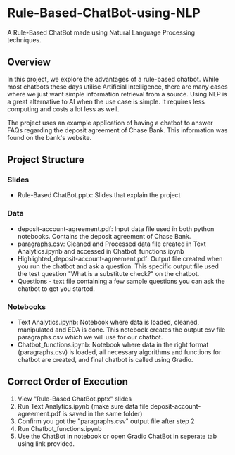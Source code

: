 # Rule-Based-ChatBot-using-NLP
A Rule-Based ChatBot made using Natural Language Processing techniques.
## Overview
In this project, we explore the advantages of a rule-based chatbot. While most chatbots these days utilise Artificial Intelligence, there are many cases where we just want simple information retrieval from a source. Using NLP is a great alternative to AI when the use case is simple. It requires less computing and costs a lot less as well.

The project uses an example application of having a chatbot to answer FAQs regarding the deposit agreement of Chase Bank. This information was found on the bank's website.

## Project Structure
### Slides
- Rule-Based ChatBot.pptx: Slides that explain the project
### Data
- deposit-account-agreement.pdf: Input data file used in both python notebooks. Contains the deposit agreement of Chase Bank.
- paragraphs.csv: Cleaned and Processed data file created in Text Analytics.ipynb and accessed in Chatbot_functions.ipynb
- Highlighted_deposit-account-agreement.pdf: Output file created when you run the chatbot and ask a question. This specific output file used the test question "What is a substitute check?" on the chatbot.
- Questions - text file containing a few sample questions you can ask the chatbot to get you started.
### Notebooks
- Text Analytics.ipynb: Notebook where data is loaded, cleaned, manipulated and EDA is done. This notebook creates the output csv file paragraphs.csv which we will use for our chatbot.
- Chatbot_functions.ipynb: Notebook where data in the right format (paragraphs.csv) is loaded, all necessary algorithms and functions for chatbot are created, and final chatbot is called using Gradio.
## Correct Order of Execution
1. View "Rule-Based ChatBot.pptx" slides
2. Run Text Analytics.ipynb (make sure data file deposit-account-agreement.pdf is saved in the same folder)
3. Confirm you got the "paragraphs.csv" output file after step 2
4. Run Chatbot_functions.ipynb
5. Use the ChatBot in notebook or open Gradio ChatBot in seperate tab using link provided.
